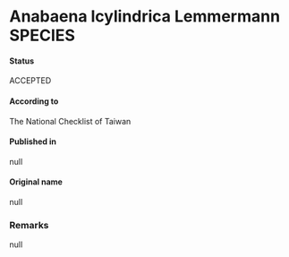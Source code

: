 Anabaena lcylindrica Lemmermann SPECIES
=======

#### Status
ACCEPTED

#### According to
The National Checklist of Taiwan

#### Published in
null

#### Original name
null

### Remarks
null